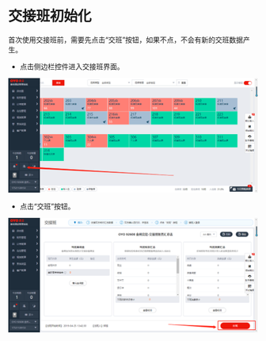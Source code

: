 # 交接班初始化

首次使用交接班前，需要先点击“交班”按钮，如果不点，不会有新的交班数据产生。

* 点击侧边栏控件进入交接班界面。

![](../../.gitbook/assets/image%20%28438%29.png)

* 点击“交班”按钮。

![](../../.gitbook/assets/image%20%2887%29.png)





